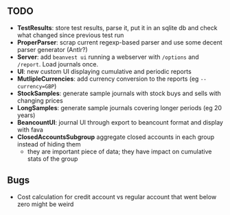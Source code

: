 ## TODO
- **TestResults**: store test results, parse it, put it in an sqlite db and check what changed since previous test run
- **ProperParser**: scrap current regexp-based parser and use some decent parser generator (Antlr?)
- **Server**: add `beanvest ui` running a webserver with `/options` and `/report`. Load journals once.
- **UI**: new custom UI displaying cumulative and periodic reports
- **MutlipleCurrencies**: add currency conversion to the reports (eg `--currency=GBP`)
- **StockSamples**: generate sample journals with stock buys and sells with changing prices
- **LongSamples**: generate sample journals covering longer periods (eg 20 years)
- **BeancountUI**: journal UI through export to beancount format and display with fava
- **ClosedAccountsSubgroup** aggregate closed accounts in each group instead of hiding them
  - they are important piece of data; they have impact on cumulative stats of the group

## Bugs
- Cost calculation for credit account vs regular account that went below zero might be weird
